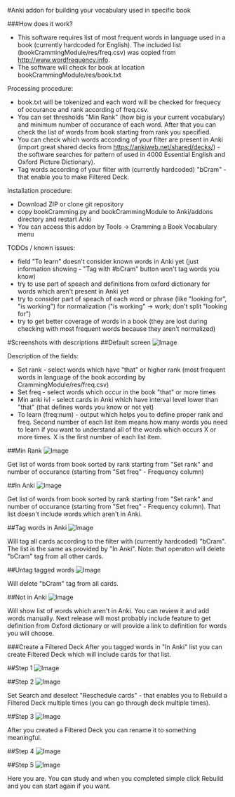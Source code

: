 #Anki addon for building your vocabulary used in specific book

###How does it work?
* This software requires list of most frequent words in language used in a book (currently hardcoded for English).
The included list (bookCrammingModule/res/freq.csv) was copied from http://www.wordfrequency.info.
* The software will check for book at location bookCrammingModule/res/book.txt

Processing procedure:
* book.txt will be tokenized and each word will be checked for frequecy of occurance and rank according of freq.csv.
* You can set thresholds "Min Rank" (how big is your current vocabulary) and minimum number of occurance of each word. After that you can check the list of words from book starting from rank you specified.
* You can check which words according of your filter are present in Anki (import great shared decks from https://ankiweb.net/shared/decks/) - the software searches for pattern of used in 4000 Essential English and Oxford Picture Dictionary).
* Tag words according of your filter with (currently hardcoded) "bCram" - that enable you to make Filtered Deck.

Installation procedure:
* Download ZIP or clone git repository
* copy bookCramming.py and bookCrammingModule to Anki/addons directory and restart Anki
* You can access this addon by Tools -> Cramming a Book Vocabulary menu

TODOs / known issues:
* field "To learn" doesn't consider known words in Anki yet (just information showing - "Tag with #bCram" button won't tag words you know)
* try to use part of speach and definitions from oxford dictionary for words which aren't present in Anki yet
* try to consider part of speach of each word or phrase (like "looking for", "is working") for normalization ("is working" -> work; don't split "looking for")
* try to get better coverage of words in a book (they are lost during checking with most frequent words because they aren't normalized)


#Screenshots with descriptions
##Default screen
![Image](../master/docImages/default.png?raw=true)

Description of the fields:
* Set rank - select words which have "that" or higher rank (most frequent words in language of the book according by CrammingModule/res/freq.csv)
* Set freq - select words which occur in the book "that" or more times
* Min anki ivl - select cards in Anki which have interval level lower than "that" (that defines words you know or not yet)
* To learn (freq:num) - output which helps you to define proper rank and freq. Second number of each list item means how many words you need to learn if you want to understand all of the words which occurs X or more times. X is the first number of each list item.


##Min Rank
![Image](../master/docImages/minRank.png?raw=true)

Get list of words from book sorted by rank starting from "Set rank" and number of occurance (starting from "Set freq" - Frequency column)

##In Anki
![Image](../master/docImages/inAnki.png?raw=true)

Get list of words from book sorted by rank starting from "Set rank" and number of occurance (starting from "Set freq" - Frequency column).
That list doesn't include words which aren't in Anki.

##Tag words in Anki
![Image](../master/docImages/tagWith.png?raw=true)

Will tag all cards according to the filter with (currently hardcoded) "bCram". The list is the same as provided by "In Anki".
Note: that operaton will delete "bCram" tag from all other cards.

##Untag tagged words
![Image](../master/docImages/unTag.png?raw=true)

Will delete "bCram" tag from all cards.

##Not in Anki
![Image](../master/docImages/notInAnki.png?raw=true)

Will show list of words which aren't in Anki. You can review it and add words manually. Next release will most probably include feature to get definition from Oxford dictionary or will provide a link to definition for words you will choose.

###Create a Filtered Deck
After you tagged words in "In Anki" list you can create Filtered Deck which will include cards for that list.

##Step 1
![Image](../master/docImages/filtered1.png?raw=true)

##Step 2
![Image](../master/docImages/filtered2.png?raw=true)

Set Search and deselect "Reschedule cards" - that enables you to Rebuild a Filtered Deck multiple times (you can go through deck multiple times).

##Step 3
![Image](../master/docImages/filtered3.png?raw=true)

After you created a Filtered Deck you can rename it to something meaningful.

##Step 4
![Image](../master/docImages/filtered4.png?raw=true)


##Step 5
![Image](../master/docImages/filtered5.png?raw=true)

Here you are. You can study and when you completed simple click Rebuild and you can start again if you want.


